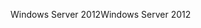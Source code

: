 <span data-ttu-id="d1e0b-101">Windows Server 2012</span><span class="sxs-lookup"><span data-stu-id="d1e0b-101">Windows Server 2012</span></span>